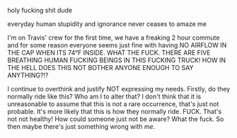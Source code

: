 holy fucking shit dude

everyday human stupidity and ignorance never ceases to amaze me

I'm on Travis' crew for the first time, we have a freaking 2 hour commute and for some reason everyone seems just fine with having NO AIRFLOW IN THE CAP WHEN ITS 74°F INSIDE. WHAT THE FUCK. THERE ARE FIVE BREATHING HUMAN FUCKING BEINGS IN THIS FUCKING TRUCK! HOW IN THE HELL DOES THIS NOT BOTHER ANYONE ENOUGH TO SAY ANYTHING?!?

I continue to overthink and justify NOT expressing my needs. Firstly, do they normally ride like this? Who am I to alter that? I don't think that it is unreasonable to assume that this is not a rare occurrence, that's just not probable. It's more likely that this is how they normally ride. FUCK. That's not not healthy! How could someone just not be aware? What the fuck. So then maybe there's just something wrong with *me*.